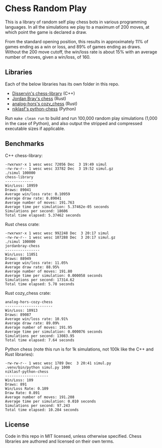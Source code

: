 # Chess Random Play

This is a library of random self play chess bots in various programming languages. In all the simulations we play to a maximum of 200 moves, at which point the game is declared a draw.

From the standard opening position, this results in approximately 11% of games ending as a win or loss, and 89% of games ending as draws. Without the 200 move cutoff, the win/loss rate is about 15% with an average number of moves, given a win/loss, of 160.


## Libraries

Each of the below libraries has its own folder in this repo.

- [Disservin's chess-library](https://github.com/Disservin/chess-library) (C++)
- [Jordan Bray's chess](https://github.com/jordanbray/chess) (Rust)
- [analog-hors's cozy_chess](https://github.com/analog-hors/cozy-chess) (Rust)
- [niklasf's python-chess](https://github.com/niklasf/python-chess) (Python)

Run `make clean run` to build and run 100,000 random play simulations (1,000 in the case of Python), and also output the stripped and compressed executable sizes if applicable.


## Benchmarks

C++ chess-library:

```
-rwxrwxr-x 1 wesc wesc 72056 Dec  3 19:49 simul
-rw-rw-r-- 1 wesc wesc 33782 Dec  3 19:52 simul.gz
./simul 100000
chess-library
-------------
Win/Loss: 10959
Draws: 89041
Average win/loss rate: 0.10959
Average draw rate: 0.89041
Average number of moves: 191.763
Average time per simulation: 5.37462e-05 seconds
Simulations per second: 18606
Total time elapsed: 5.37462 seconds
```

Rust chess crate:

```
-rwxrwxr-x 1 wesc wesc 992248 Dec  3 20:17 simul
-rw-rw-r-- 1 wesc wesc 107288 Dec  3 20:17 simul.gz
./simul 100000
jordanbray-chess
----------------
Win/Loss: 11051
Draws: 88949
Average win/loss rate: 11.05%
Average draw rate: 88.95%
Average number of moves: 191.80
Average time per simulation: 0.000058 seconds
Simulations per second: 17314.62
Total time elapsed: 5.78 seconds
```

Rust cozy_chess crate:

```
analog-hors-cozy-chess
----------------------
Win/Loss: 10913
Draws: 89087
Average win/loss rate: 10.91%
Average draw rate: 89.09%
Average number of moves: 191.95
Average time per simulation: 0.000076 seconds
Simulations per second: 13083.95
Total time elapsed: 7.64 seconds
```

Python chess (note this run is for 1k simulations, not 100k like the C++ and Rust libraries):

```
-rw-rw-r-- 1 wesc wesc 1789 Dec  3 20:41 simul.py
.venv/bin/python simul.py 1000
niklasf-python-chess
--------------------
Win/Loss: 109
Draws: 891
Win/Loss Rate: 0.109
Draw Rate: 0.891
Average number of moves: 191.208
Average time per simulation: 0.010 seconds
Simulations per second: 97.243
Total time elapsed: 10.284 seconds
```

## License

Code in this repo in MIT licensed, unless otherwise specified. Chess libraries are authored and licensed on their own terms.
